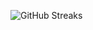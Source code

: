 ![GitHub Streaks](https://github-streaks-mqc9.onrender.com/streak/happilli/image?theme=midnight&cache_bust=1743115675&lang=ja)
